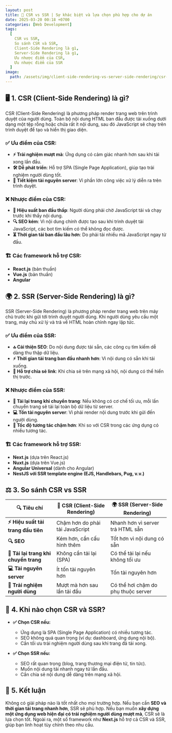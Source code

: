 ```yaml
---
layout: post
title: 🚀 CSR vs SSR | Sự khác biệt và lựa chọn phù hợp cho dự án
date: 2025-03-20 00:18 +0700
categories: [Web Development]
tags:
  [
    CSR vs SSR,
    So sánh CSR và SSR,
    Client-Side Rendering là gì,
    Server-Side Rendering là gì,
    Ưu nhược điểm của CSR,
    Ưu nhược điểm của SSR
  ]
image:
  path: /assets/img/client-side-rendering-vs-server-side-rendering/csr-vs-ssr.jpg
---
```


## 🖥️ 1. CSR (Client-Side Rendering) là gì?

CSR (Client-Side Rendering) là phương pháp render trang web trên trình duyệt của người dùng. Toàn bộ nội dung HTML ban đầu được tải xuống dưới dạng một tệp rỗng hoặc chứa rất ít nội dung, sau đó JavaScript sẽ chạy trên trình duyệt để tạo và hiển thị giao diện.

### ✅ Ưu điểm của CSR:

- **⚡ Trải nghiệm mượt mà**: Ứng dụng có cảm giác nhanh hơn sau khi tải xong lần đầu.
- **🛠️ Dễ phát triển**: Hỗ trợ SPA (Single Page Application), giúp tạo trải nghiệm người dùng tốt.
- **💾 Tiết kiệm tài nguyên server**: Vì phần lớn công việc xử lý diễn ra trên trình duyệt.

### ❌ Nhược điểm của CSR:

- **🐢 Hiệu suất ban đầu thấp**: Người dùng phải chờ JavaScript tải và chạy trước khi thấy nội dung.
- **🔍 SEO kém**: Vì nội dung chính được tạo sau khi trình duyệt tải JavaScript, các bot tìm kiếm có thể không đọc được.
- **⏳ Thời gian tải ban đầu lâu hơn**: Do phải tải nhiều mã JavaScript ngay từ đầu.

### 🏗️ Các framework hỗ trợ CSR:

- **React.js** (bản thuần)
- **Vue.js** (bản thuần)
- **Angular**

## 🌍 2. SSR (Server-Side Rendering) là gì?

SSR (Server-Side Rendering) là phương pháp render trang web trên máy chủ trước khi gửi tới trình duyệt người dùng. Khi người dùng yêu cầu một trang, máy chủ xử lý và trả về HTML hoàn chỉnh ngay lập tức.

### ✅ Ưu điểm của SSR:

- **🔝 Cải thiện SEO**: Do nội dung được tải sẵn, các công cụ tìm kiếm dễ dàng thu thập dữ liệu.
- **⚡ Thời gian tải trang ban đầu nhanh hơn**: Vì nội dung có sẵn khi tải xuống.
- **📢 Hỗ trợ chia sẻ link**: Khi chia sẻ trên mạng xã hội, nội dung có thể hiển thị trước.

### ❌ Nhược điểm của SSR:

- **🔄 Tải lại trang khi chuyển trang**: Nếu không có cơ chế tối ưu, mỗi lần chuyển trang sẽ tải lại toàn bộ dữ liệu từ server.
- **💻 Tốn tài nguyên server**: Vì phải render nội dung trước khi gửi đến người dùng.
- **🐌 Tốc độ tương tác chậm hơn**: Khi so với CSR trong các ứng dụng có nhiều tương tác.

### 🏗️ Các framework hỗ trợ SSR:

- **Next.js** (dựa trên React.js)
- **Nuxt.js** (dựa trên Vue.js)
- **Angular Universal** (dành cho Angular)
- **NestJS với SSR template engine (EJS, Handlebars, Pug, v.v.)**

## ⚖️ 3. So sánh CSR vs SSR

| 🔍 Tiêu chí                           | 🚀 CSR (Client-Side Rendering)  | 🌍 SSR (Server-Side Rendering)      |
| ------------------------------------- | ------------------------------- | ----------------------------------- |
| **⚡ Hiệu suất tải trang đầu tiên**   | Chậm hơn do phải tải JavaScript | Nhanh hơn vì server trả HTML sẵn    |
| **🔍 SEO**                            | Kém hơn, cần cấu hình thêm      | Tốt hơn vì nội dung có sẵn          |
| **🔄 Tải lại trang khi chuyển trang** | Không cần tải lại (SPA)         | Có thể tải lại nếu không tối ưu     |
| **💻 Tài nguyên server**              | Ít tốn tài nguyên hơn           | Tốn tài nguyên hơn                  |
| **🎯 Trải nghiệm người dùng**         | Mượt mà hơn sau lần tải đầu     | Có thể hơi chậm do phụ thuộc server |

## 🎯 4. Khi nào chọn CSR và SSR?

- **✅ Chọn CSR nếu:**

  - Ứng dụng là SPA (Single Page Application) có nhiều tương tác.
  - SEO không quá quan trọng (ví dụ: dashboard, ứng dụng nội bộ).
  - Cần tối ưu trải nghiệm người dùng sau khi trang đã tải xong.

- **✅ Chọn SSR nếu:**
  - SEO rất quan trọng (blog, trang thương mại điện tử, tin tức).
  - Muốn nội dung tải nhanh ngay từ lần đầu.
  - Cần chia sẻ nội dung dễ dàng trên mạng xã hội.

## 🏁 5. Kết luận

Không có giải pháp nào là tốt nhất cho mọi trường hợp. Nếu bạn cần **SEO và thời gian tải trang nhanh hơn**, SSR sẽ phù hợp. Nếu bạn muốn **xây dựng một ứng dụng web hiện đại có trải nghiệm người dùng mượt mà**, CSR sẽ là lựa chọn tốt. Ngoài ra, một số framework như **Next.js** hỗ trợ cả CSR và SSR, giúp bạn linh hoạt tùy chỉnh theo nhu cầu.
